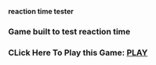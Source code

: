 **reaction time tester**

### Game built to test reaction time

### CLick Here To Play this Game: [PLAY](https://swoyam1.github.io/Reaction-Time-Test-GAME/)
